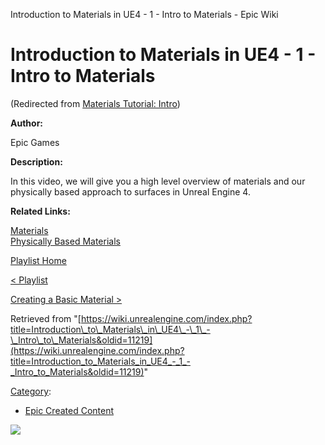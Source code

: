 Introduction to Materials in UE4 - 1 - Intro to Materials - Epic Wiki                     

Introduction to Materials in UE4 - 1 - Intro to Materials
=========================================================

(Redirected from [Materials Tutorial: Intro](/index.php?title=Materials_Tutorial:_Intro&redirect=no "Materials Tutorial: Intro"))

  

**Author:**

Epic Games

**Description:**

In this video, we will give you a high level overview of materials and our physically based approach to surfaces in Unreal Engine 4.

**Related Links:**

[Materials](https://docs.unrealengine.com/latest/INT/Engine/Rendering/Materials/index.html)  
[Physically Based Materials](https://docs.unrealengine.com/latest/INT/Engine/Rendering/Materials/PhysicallyBased/index.html)

[Playlist Home](/Category:Epic_Video_Playlists "Category:Epic Video Playlists")

[< Playlist](/Introduction_to_Materials_in_UE4_Playlist "Introduction to Materials in UE4 Playlist")

[Creating a Basic Material >](/Introduction_to_Materials_in_UE4_-_2_-_Creating_a_Basic_Material "Introduction to Materials in UE4 - 2 - Creating a Basic Material")

Retrieved from "[https://wiki.unrealengine.com/index.php?title=Introduction\_to\_Materials\_in\_UE4\_-\_1\_-\_Intro\_to\_Materials&oldid=11219](https://wiki.unrealengine.com/index.php?title=Introduction_to_Materials_in_UE4_-_1_-_Intro_to_Materials&oldid=11219)"

[Category](/Special:Categories "Special:Categories"):

*   [Epic Created Content](/Category:Epic_Created_Content "Category:Epic Created Content")

  ![](https://tracking.unrealengine.com/track.png)